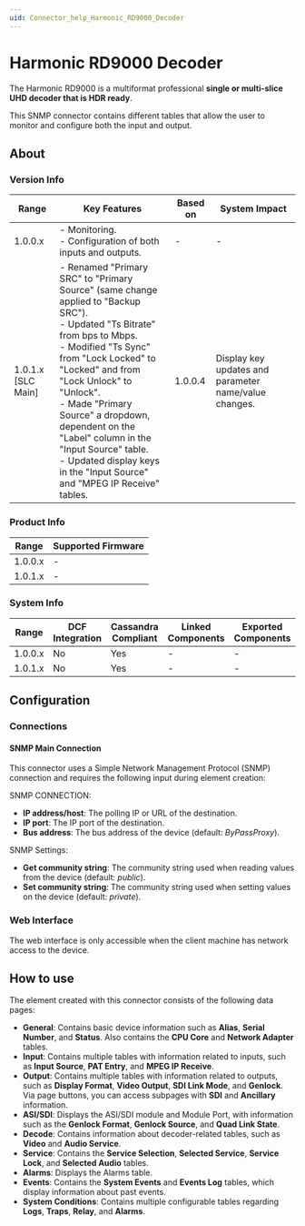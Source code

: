 ```yaml
---
uid: Connector_help_Harmonic_RD9000_Decoder
---
```


# Harmonic RD9000 Decoder

The Harmonic RD9000 is a multiformat professional **single or multi-slice UHD decoder that is HDR ready**.

This SNMP connector contains different tables that allow the user to monitor and configure both the input and output.

## About

### Version Info

| Range              | Key Features                                                                                     | Based on | System Impact                                          |
|--------------------|--------------------------------------------------------------------------------------------------|----------|--------------------------------------------------------|
| 1.0.0.x            | - Monitoring. <br>- Configuration of both inputs and outputs.                                    | -        | -                                                      |
| 1.0.1.x [SLC Main] | - Renamed "Primary SRC" to "Primary Source" (same change applied to "Backup SRC"). <br>- Updated "Ts Bitrate" from bps to Mbps. <br>- Modified "Ts Sync" from "Lock Locked" to "Locked" and from "Lock Unlock" to "Unlock". <br>- Made "Primary Source" a dropdown, dependent on the "Label" column in the "Input Source" table. <br>- Updated display keys in the "Input Source" and "MPEG IP Receive" tables.                | 1.0.0.4  | Display key updates and parameter name/value changes. |

### Product Info

| Range     | Supported Firmware     |
|-----------|------------------------|
| 1.0.0.x   | -                      |
| 1.0.1.x   | -                      |

### System Info

| Range     | DCF Integration     | Cassandra Compliant     | Linked Components     | Exported Components     |
|-----------|---------------------|-------------------------|-----------------------|-------------------------|
| 1.0.0.x   | No                  | Yes                     | -                     | -                       |
| 1.0.1.x   | No                  | Yes                     | -                     | -                       |

## Configuration

### Connections

#### SNMP Main Connection

This connector uses a Simple Network Management Protocol (SNMP) connection and requires the following input during element creation:

SNMP CONNECTION:

- **IP address/host**: The polling IP or URL of the destination.
- **IP port**: The IP port of the destination.
- **Bus address**: The bus address of the device (default: *ByPassProxy*).

SNMP Settings:

- **Get community string**: The community string used when reading values from the device (default: *public*).
- **Set community string**: The community string used when setting values on the device (default: *private*).

### Web Interface

The web interface is only accessible when the client machine has network access to the device.

## How to use

The element created with this connector consists of the following data pages:

- **General**: Contains basic device information such as **Alias**, **Serial Number**, and **Status**. Also contains the **CPU Core** and **Network Adapter** tables.
- **Input**: Contains multiple tables with information related to inputs, such as **Input Source**, **PAT Entry**, and **MPEG IP Receive**.
- **Output**: Contains multiple tables with information related to outputs, such as **Display Format**, **Video Output**, **SDI Link Mode**, and **Genlock**. Via page buttons, you can access subpages with **SDI** and **Ancillary** information.
- **ASI/SDI**: Displays the ASI/SDI module and Module Port, with information such as the **Genlock Format**, **Genlock Source**, and **Quad Link State**.
- **Decode**: Contains information about decoder-related tables, such as **Video** and **Audio Service**.
- **Service**: Contains the **Service Selection**, **Selected Service**, **Service Lock**, and **Selected Audio** tables.
- **Alarms**: Displays the Alarms table.
- **Events**: Contains the **System Events** and **Events Log** tables, which display information about past events.
- **System Conditions**: Contains multiple configurable tables regarding **Logs**, **Traps**, **Relay**, and **Alarms**.
